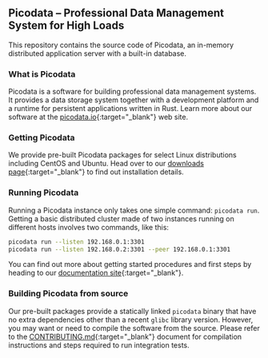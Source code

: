 ## Picodata – Professional Data Management System for High Loads
This repository contains the source code of Picodata, an in-memory distributed application server with a built-in database.

### What is Picodata
Picodata is a software for building professional data management systems. It provides a data storage system together with a development platform and a runtime for persistent applications written in Rust. Learn more about our software at the [picodata.io](picodata.io){:target="_blank"} web site.

### Getting Picodata
We provide pre-built Picodata packages for select Linux distributions including CentOS and Ubuntu. Head over to our [downloads page](https://picodata.io/download/){:target="_blank"} to find out installation details. 

### Running Picodata
Running a Picodata instance only takes one simple command: `picodata run`. Getting a basic distributed cluster made of two instances running on different hosts involves two commands, like this:

```bash
picodata run --listen 192.168.0.1:3301
picodata run --listen 192.168.0.2:3301 --peer 192.168.0.1:3301 
```
You can find out more about getting started procedures and first steps by heading to our [documentation site](https://docs.picodata.io/picodata/install/#_2){:target="_blank"}.

### Building Picodata from source
Our pre-built packages provide a statically linked `picodata` binary that have no extra dependencies other than a recent `glibc` library version. However, you may want or need to compile the software from the source. Please refer to the [CONTRIBUTING.md](CONTRIBUTING.md){:target="_blank"} document for compilation instructions and steps required to run integration tests.
